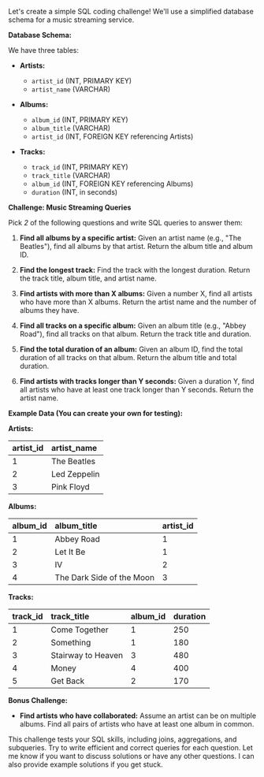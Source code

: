 Let's create a simple SQL coding challenge!  We'll use a simplified database schema for a music streaming service.

**Database Schema:**

We have three tables:

*   **Artists:**
    *   `artist_id` (INT, PRIMARY KEY)
    *   `artist_name` (VARCHAR)

*   **Albums:**
    *   `album_id` (INT, PRIMARY KEY)
    *   `album_title` (VARCHAR)
    *   `artist_id` (INT, FOREIGN KEY referencing Artists)

*   **Tracks:**
    *   `track_id` (INT, PRIMARY KEY)
    *   `track_title` (VARCHAR)
    *   `album_id` (INT, FOREIGN KEY referencing Albums)
    *   `duration` (INT, in seconds)

**Challenge: Music Streaming Queries**

Pick *2* of the following questions and write SQL queries to answer them:

1.  **Find all albums by a specific artist:**  Given an artist name (e.g., "The Beatles"), find all albums by that artist.  Return the album title and album ID.

2.  **Find the longest track:** Find the track with the longest duration. Return the track title, album title, and artist name.

3.  **Find artists with more than X albums:** Given a number X, find all artists who have more than X albums. Return the artist name and the number of albums they have.

4.  **Find all tracks on a specific album:** Given an album title (e.g., "Abbey Road"), find all tracks on that album. Return the track title and duration.

5.  **Find the total duration of an album:** Given an album ID, find the total duration of all tracks on that album. Return the album title and total duration.

6.  **Find artists with tracks longer than Y seconds:** Given a duration Y, find all artists who have at least one track longer than Y seconds.  Return the artist name.

**Example Data (You can create your own for testing):**

**Artists:**

| artist\_id | artist\_name    |
| :--------- | :------------- |
| 1          | The Beatles    |
| 2          | Led Zeppelin |
| 3          | Pink Floyd     |

**Albums:**

| album\_id | album\_title      | artist\_id |
| :--------- | :--------------- | :--------- |
| 1          | Abbey Road       | 1          |
| 2          | Let It Be        | 1          |
| 3          | IV               | 2          |
| 4          | The Dark Side of the Moon | 3          |

**Tracks:**

| track\_id | track\_title      | album\_id | duration |
| :--------- | :--------------- | :--------- | :------- |
| 1          | Come Together    | 1          | 250      |
| 2          | Something        | 1          | 180      |
| 3          | Stairway to Heaven | 3          | 480      |
| 4          | Money            | 4          | 400      |
| 5          | Get Back         | 2          | 170      |


**Bonus Challenge:**

*   **Find artists who have collaborated:**  Assume an artist can be on multiple albums. Find all pairs of artists who have at least one album in common.

This challenge tests your SQL skills, including joins, aggregations, and subqueries.  Try to write efficient and correct queries for each question.  Let me know if you want to discuss solutions or have any other questions.  I can also provide example solutions if you get stuck.
